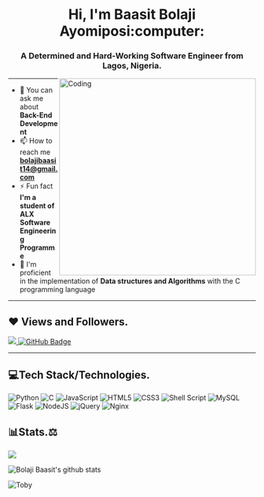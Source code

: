 
<h1 align="center">Hi, I'm Baasit Bolaji Ayomiposi:computer:</h1>
<h3 align="center">A Determined and Hard-Working Software Engineer from Lagos, Nigeria.</h3>
<img align= "right" alt="Coding" width="400" src="https://github.com/abhisheknaiidu/abhisheknaiidu/blob/master/code.gif?raw=true">
<hr>

- 💬 You can ask me about **Back-End Development**
- 📫 How to reach me **bolajibaasit14@gmail.com**
- ⚡ Fun fact **I'm a student of ALX Software Engineering Programme**
- 🔩 I'm proficient in the implementation of **Data structures and Algorithms** with the C programming language
<hr>

## ❤ Views and Followers.

<a href="https://github.com/Toby16/github-profile-views-counter">
    <img src="https://komarev.com/ghpvc/?username=Toby16">
</a>
<a href="https://github.com/Toby16?tab=followers"><img src="https://img.shields.io/github/followers/Toby16?label=Followers&style=social" alt="GitHub Badge"></a>
<hr>

##  💻Tech Stack/Technologies.
![Python](https://img.shields.io/badge/python-3670A0?style=for-the-badge&logo=python&logoColor=ffdd54)
![C](https://img.shields.io/badge/c-%2300599C.svg?style=for-the-badge&logo=c&logoColor=white)
![JavaScript](https://img.shields.io/badge/javascript-%23323330.svg?style=for-the-badge&logo=javascript&logoColor=%23F7DF1E)
![HTML5](https://img.shields.io/badge/html5-%23E34F26.svg?style=for-the-badge&logo=html5&logoColor=white)
![CSS3](https://img.shields.io/badge/css3-%231572B6.svg?style=for-the-badge&logo=css3&logoColor=white)
![Shell Script](https://img.shields.io/badge/shell_script-%23121011.svg?style=for-the-badge&logo=gnu-bash&logoColor=white)
![MySQL](https://img.shields.io/badge/mysql-%2300f.svg?style=for-the-badge&logo=mysql&logoColor=white)
![Flask](https://img.shields.io/badge/flask-%23000.svg?style=for-the-badge&logo=flask&logoColor=white)
![NodeJS](https://img.shields.io/badge/node.js-6DA55F?style=for-the-badge&logo=node.js&logoColor=white)
![jQuery](https://img.shields.io/badge/jquery-%230769AD.svg?style=for-the-badge&logo=jquery&logoColor=white)
![Nginx](https://img.shields.io/badge/nginx-%23009639.svg?style=for-the-badge&logo=nginx&logoColor=white)


##  📊Stats.⚖️
 <p><img align="center" src="https://github-readme-stats.vercel.app/api/top-langs/?username=Toby16&layout=compact&theme=dark&hide_border=false" /></p>
<p><img align="center" src="https://github-readme-stats.vercel.app/api?username=Toby16&show_icons=true&include_all_commits=true&count_private=true&layout=compact&theme=dark&hide_border=false&border_radius=2&hide=contribs" alt="Bolaji Baasit's github stats" /></p>

<p><img align="center" src="https://github-readme-streak-stats.herokuapp.com/?user=Toby16&theme=dark" alt="Toby" /></p>
